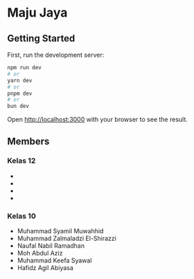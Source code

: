 # Maju Jaya

## Getting Started

First, run the development server:

```bash
npm run dev
# or
yarn dev
# or
pnpm dev
# or
bun dev
```

Open [http://localhost:3000](http://localhost:3000) with your browser to see the result.

## Members

### Kelas 12

-
-
-
-

### Kelas 10

- Muhammad Syamil Muwahhid
- Muhammad Zalmaladzi El-Shirazzi
- Naufal Nabil Ramadhan
- Moh Abdul Aziz
- Muhammad Keefa Syawal
- Hafidz Agil Abiyasa
